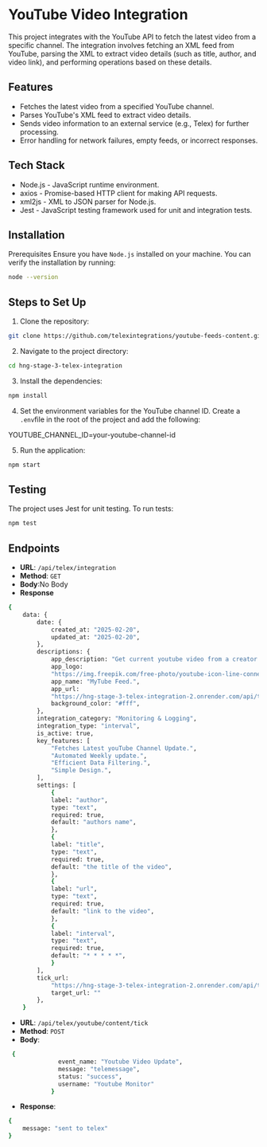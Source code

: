 ﻿# YouTube Video Integration
This project integrates with the YouTube API to fetch the latest video from a specific channel. The integration involves fetching an XML feed from YouTube, parsing the XML to extract video details (such as title, author, and video link), and performing operations based on these details.

## Features
- Fetches the latest video from a specified YouTube channel.
- Parses YouTube's XML feed to extract video details.
- Sends video information to an external service (e.g., Telex) for further processing.
- Error handling for network failures, empty feeds, or incorrect responses.
## Tech Stack
- Node.js - JavaScript runtime environment.
- axios - Promise-based HTTP client for making API requests.
- xml2js - XML to JSON parser for Node.js.
- Jest - JavaScript testing framework used for unit and integration tests.
## Installation
Prerequisites
Ensure you have `Node.js` installed on your machine. You can verify the installation by running:
```bash
node --version 
 ```
## Steps to Set Up
1. Clone the repository:
```bash
git clone https://github.com/telexintegrations/youtube-feeds-content.git
 ```
2. Navigate to the project directory:
```bash
cd hng-stage-3-telex-integration
 ```
3. Install the dependencies:
```bash
npm install
 ```
4. Set the environment variables for the YouTube channel ID. Create a `.env`file in the root of the project and add the following:

YOUTUBE_CHANNEL_ID=your-youtube-channel-id

5. Run the application:
```bash
npm start
 ```

## Testing
The project uses Jest for unit testing.
To run tests:
```bash
npm test
 ```

## Endpoints
- **URL**: `/api/telex/integration`
- **Method**: `GET`
- **Body**:No Body
- **Response**
```bash
{
    data: {
        date: {
            created_at: "2025-02-20",
            updated_at: "2025-02-20",
        },
        descriptions: {
            app_description: "Get current youtube video from a creator channel.",
            app_logo:
            "https://img.freepik.com/free-photo/youtube-icon-line-connection-circuit-board_1379-892.jpg?semt=ais_hybrid",
            app_name: "MyTube Feed.",
            app_url:
            "https://hng-stage-3-telex-integration-2.onrender.com/api/telex/integration",
            background_color: "#fff",
        },
        integration_category: "Monitoring & Logging",
        integration_type: "interval",
        is_active: true,
        key_features: [
            "Fetches Latest youTube Channel Update.",
            "Automated Weekly update.",
            "Efficient Data Filtering.",
            "Simple Design.",
        ],
        settings: [
            {
            label: "author",
            type: "text",
            required: true,
            default: "authors name",
            },
            {
            label: "title",
            type: "text",
            required: true,
            default: "the title of the video",
            },
            {
            label: "url",
            type: "text",
            required: true,
            default: "link to the video",
            },
            {
            label: "interval",
            type: "text",
            required: true,
            default: "* * * * *",
            }
        ],
        tick_url:
            "https://hng-stage-3-telex-integration-2.onrender.com/api/telex/youtube/content/tick",
            target_url: ""
        },
    }
 ```
- **URL**: `/api/telex/youtube/content/tick`
- **Method**: `POST`
- **Body**:
```bash
 {
              event_name: "Youtube Video Update",
              message: "telemessage",
              status: "success",
              username: "Youtube Monitor"
            }
```
- **Response**: 
```bash
{
    message: "sent to telex"
}
```

